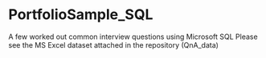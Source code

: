 # PortfolioSample_SQL
A few worked out common interview questions using Microsoft SQL
Please see the MS Excel dataset attached in the repository (QnA_data) 

